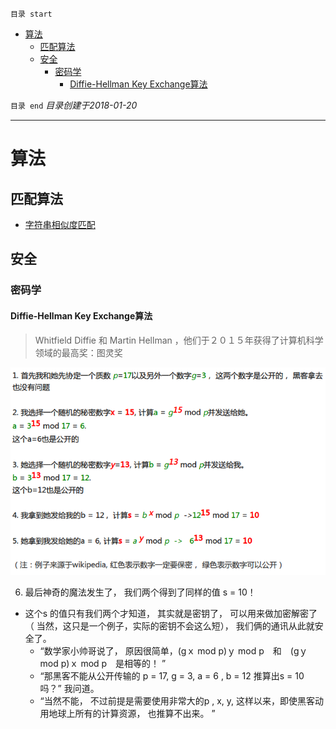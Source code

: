 `目录 start`
 
- [算法](#算法)
    - [匹配算法](#匹配算法)
    - [安全](#安全)
        - [密码学](#密码学)
            - [Diffie-Hellman Key Exchange算法](#diffie-hellman-key-exchange算法)

`目录 end` *目录创建于2018-01-20*
****************************************
# 算法


## 匹配算法
- [字符串相似度匹配](http://zjwyhll.blog.163.com/blog/static/75149781201281142630851/)


## 安全

### 密码学

#### Diffie-Hellman Key Exchange算法
> Whitfield Diffie 和 Martin Hellman ，他们于２０１５年获得了计算机科学领域的最高奖：图灵奖

![码农翻身](https://raw.githubusercontent.com/Kuangcp/ImageRepos/master/Tech/arithmetic/Diffie-HellmanKeyExchange.png)

6. 最后神奇的魔法发生了， 我们两个得到了同样的值 s = 10！
-  这个s 的值只有我们两个才知道，  其实就是密钥了， 可以用来做加密解密了（ 当然，这只是一个例子，实际的密钥不会这么短）， 我们俩的通讯从此就安全了。
    -  “数学家小帅哥说了， 原因很简单，(gｘ mod p)ｙ mod p　和　(gｙ mod p)ｘ mod p　是相等的！ ”
    -  “那黑客不能从公开传输的 p = 17, g = 3, a = 6 , b = 12 推算出s = 10 吗？” 我问道。
    -  “当然不能， 不过前提是需要使用非常大的p , x, y,  这样以来，即使黑客动用地球上所有的计算资源， 也推算不出来。 ”


    